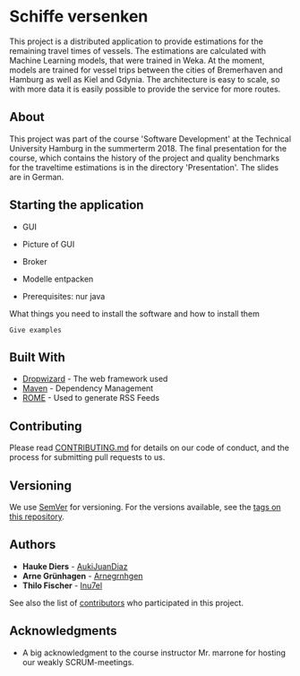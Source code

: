 # Schiffe versenken 

This project is a distributed application to provide estimations for the remaining travel times of vessels.
The estimations are calculated with Machine Learning models, that were trained in Weka.
At the moment, models are trained for vessel trips between the cities of Bremerhaven and Hamburg as well as Kiel and Gdynia.
The architecture is easy to scale, so with more data it is easily possible to provide the service for more routes.

## About

This project was part of the course 'Software Development' at the Technical University Hamburg in the summerterm 2018. 
The final presentation for the course, which contains the history of the project and quality benchmarks for the traveltime estimations is in the directory 'Presentation'. The slides are in German. 


## Starting the application

- GUI
- Picture of GUI

- Broker
- Modelle entpacken
- Prerequisites: nur java

What things you need to install the software and how to install them

```
Give examples
```



## Built With

* [Dropwizard](http://www.dropwizard.io/1.0.2/docs/) - The web framework used
* [Maven](https://maven.apache.org/) - Dependency Management
* [ROME](https://rometools.github.io/rome/) - Used to generate RSS Feeds

## Contributing

Please read [CONTRIBUTING.md](https://gist.github.com/PurpleBooth/b24679402957c63ec426) for details on our code of conduct, and the process for submitting pull requests to us.

## Versioning

We use [SemVer](http://semver.org/) for versioning. For the versions available, see the [tags on this repository](https://github.com/your/project/tags). 

## Authors

* **Hauke Diers** - [AukiJuanDiaz](https://github.com/AukiJuanDiaz)
* **Arne Grünhagen** - [Arnegrnhgen](https://github.com/Arnegrnhgen)
* **Thilo Fischer** - [Inu7el](https://github.com/Inu7el)

See also the list of [contributors](https://github.com/your/project/contributors) who participated in this project.

## Acknowledgments

* A big acknowledgment to the course instructor Mr. marrone for hosting our weakly SCRUM-meetings. 
